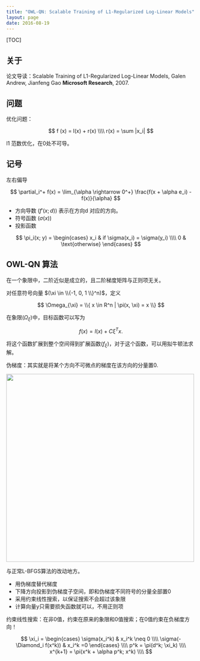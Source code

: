 ```yaml
---
title: "OWL-QN: Scalable Training of L1-Regularized Log-Linear Models"
layout: page
date: 2016-08-19
---
```

[TOC]

## 关于
论文导读：Scalable Training of L1-Regularized Log-Linear Models, Galen Andrew, Jianfeng Gao **Microsoft Research**, 2007.

## 问题
优化问题：

$$
f (x) = l(x) + r(x) \\\\
r(x) = \sum |x_i|   
$$

l1 范数优化，在0处不可导。

## 记号
左右偏导

$$
\partial_i^+ f(x) = \lim_{\alpha \rightarrow 0^+} \frac{f(x + \alpha e_i) - f(x)}{\alpha}
$$

- 方向导数 $(f'(x; d))$ 表示在方向d 对应的方向。
- 符号函数 $(\sigma(x))$
- 投影函数

$$
\pi_i(x; y) = \begin{cases}
                x_i & if \sigma(x_i) = \sigma(y_i)  \\\\
                0   & \text{otherwise}
                \end{cases}
$$


## OWL-QN 算法
在一个象限中，二阶近似是成立的，且二阶梯度矩阵与正则项无关。

对任意符号向量 $(\xi \in \\{-1, 0, 1 \\}^n)$，定义

$$
\Omega_{\xi} = \\{ x \in R^n | \pi(x, \xi) = x \\}
$$

在象限$(\Omega_{\xi})$中，目标函数可以写为

$$
f(x) = l(x) + C \xi^T x.
$$

将这个函数扩展到整个空间得到扩展函数$(f_{\xi})$，对于这个函数，可以用拟牛顿法求解。

伪梯度：其实就是将某个方向不可微点的梯度在该方向的分量置0.

<img src="/wiki/static/images/owlqn-algo.png" style="width:500px; " />

与正常L-BFGS算法的改动地方。

- 用伪梯度替代梯度
- 下降方向投影到伪梯度子空间，即和伪梯度不同符号的分量全部置0
- 采用约束线性搜索，以保证搜索不会超过该象限
- 计算向量y只需要损失函数就可以，不用正则项

约束线性搜索：在非0值，约束在原来的象限和0值搜索；在0值约束在负梯度方向！

$$
\xi_i = \begin{cases}
                \sigma(x_i^k) & x_i^k \neq 0  \\\\
                \sigma(- \Diamond_i f(x^k))   & x_i^k =0
                \end{cases}   \\\\
p^k = \pi(d^k; \xi_k)  \\\\
x^{k+1} = \pi(x^k + \alpha p^k; x^k)  \\\\
$$
